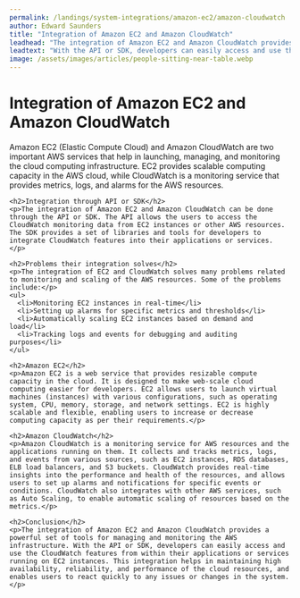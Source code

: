 ```yaml
---
permalink: /landings/system-integrations/amazon-ec2/amazon-cloudwatch
author: Edward Saunders
title: "Integration of Amazon EC2 and Amazon CloudWatch"
leadhead: "The integration of Amazon EC2 and Amazon CloudWatch provides a powerful set of tools for managing and monitoring the AWS infrastructure"
leadtext: "With the API or SDK, developers can easily access and use the CloudWatch features from within their applications or services running on EC2 instances. This integration helps in maintaining high availability, reliability, and performance of the cloud resources, and enables users to react quickly to any issues or changes in the system."
image: /assets/images/articles/people-sitting-near-table.webp
---
```

<div class="arttext">    <h1>Integration of Amazon EC2 and Amazon CloudWatch</h1>
    <p>Amazon EC2 (Elastic Compute Cloud) and Amazon CloudWatch are two important AWS services that help in launching, managing, and monitoring the cloud computing infrastructure. EC2 provides scalable computing capacity in the AWS cloud, while CloudWatch is a monitoring service that provides metrics, logs, and alarms for the AWS resources. </p>
    
    <h2>Integration through API or SDK</h2>
    <p>The integration of Amazon EC2 and Amazon CloudWatch can be done through the API or SDK. The API allows the users to access the CloudWatch monitoring data from EC2 instances or other AWS resources. The SDK provides a set of libraries and tools for developers to integrate CloudWatch features into their applications or services. </p>
    
    <h2>Problems their integration solves</h2>
    <p>The integration of EC2 and CloudWatch solves many problems related to monitoring and scaling of the AWS resources. Some of the problems include:</p>
    <ul>
      <li>Monitoring EC2 instances in real-time</li>
      <li>Setting up alarms for specific metrics and thresholds</li>
      <li>Automatically scaling EC2 instances based on demand and load</li>
      <li>Tracking logs and events for debugging and auditing purposes</li>
    </ul>
    
    <h2>Amazon EC2</h2>
    <p>Amazon EC2 is a web service that provides resizable compute capacity in the cloud. It is designed to make web-scale cloud computing easier for developers. EC2 allows users to launch virtual machines (instances) with various configurations, such as operating system, CPU, memory, storage, and network settings. EC2 is highly scalable and flexible, enabling users to increase or decrease computing capacity as per their requirements.</p>
    
    <h2>Amazon CloudWatch</h2>
    <p>Amazon CloudWatch is a monitoring service for AWS resources and the applications running on them. It collects and tracks metrics, logs, and events from various sources, such as EC2 instances, RDS databases, ELB load balancers, and S3 buckets. CloudWatch provides real-time insights into the performance and health of the resources, and allows users to set up alarms and notifications for specific events or conditions. CloudWatch also integrates with other AWS services, such as Auto Scaling, to enable automatic scaling of resources based on the metrics.</p>
    
    <h2>Conclusion</h2>
    <p>The integration of Amazon EC2 and Amazon CloudWatch provides a powerful set of tools for managing and monitoring the AWS infrastructure. With the API or SDK, developers can easily access and use the CloudWatch features from within their applications or services running on EC2 instances. This integration helps in maintaining high availability, reliability, and performance of the cloud resources, and enables users to react quickly to any issues or changes in the system.</p>
</div>